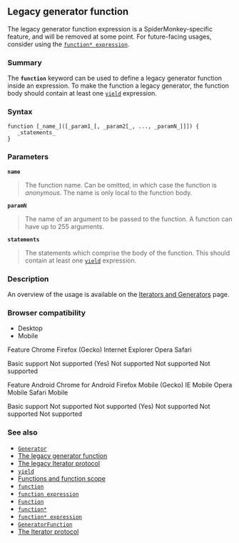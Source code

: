 ## Legacy generator function

The legacy generator function expression is a SpiderMonkey-specific feature, and will be removed at some point. For future-facing usages, consider using the [`function* expression`][0].

### Summary

The **`function`** keyword can be used to define a legacy generator function inside an expression. To make the function a legacy generator, the function body should contain at least one [`yield`][1] expression.

### Syntax

    function [_name_]([_param1_[, _param2[_, ..., _paramN_]]]) {
       _statements_
    }

### Parameters

**`name`**

> The function name. Can be omitted, in which case the function is _anonymous_. The name is only local to the function body.

**`paramN`**

> The name of an argument to be passed to the function. A function can have up to 255 arguments.

**`statements`**

> The statements which comprise the body of the function. This should contain at least one [`yield`][1] expression.

### Description

An overview of the usage is available on the [Iterators and Generators][2] page.

### Browser compatibility

* Desktop
* Mobile

Feature
Chrome
Firefox (Gecko)
Internet Explorer
Opera
Safari

Basic support
Not supported
(Yes)
Not supported
Not supported
Not supported

Feature
Android
Chrome for Android
Firefox Mobile (Gecko)
IE Mobile
Opera Mobile
Safari Mobile

Basic support
Not supported
Not supported
(Yes)
Not supported
Not supported
Not supported

### See also

* [`Generator`][3]
* [The legacy generator function][4]
* [The legacy Iterator protocol][5]
* [`yield`][1]
* [Functions and function scope][6]
* [`function`][7]
* [`function expression`][8]
* [`Function`][9]
* [`function*`][10]
* [`function* expression`][0]
* [`GeneratorFunction`][11]
* [The Iterator protocol][12]


[0]: https://developer.mozilla.org/en/docs/Web/JavaScript/Reference/Operators/function* "The function* keyword can be used to define a generator function inside an expression."
[1]: https://developer.mozilla.org/en/docs/Web/JavaScript/Reference/Operators/yield "The yield keyword is used to pause and resume a generator function (function* or legacy generator function)."
[2]: https://developer.mozilla.org/en/docs/JavaScript/Guide/Iterators_and_Generators "https://developer.mozilla.org/en/docs/JavaScript/Guide/Iterators_and_Generators"
[3]: https://developer.mozilla.org/en/docs/Web/JavaScript/Reference/Global_Objects/Generator "Generator is the object returned by The legacy generator function."
[4]: https://developer.mozilla.org/en/docs/Web/JavaScript/Reference/Statements/Legacy_generator_function
[5]: https://developer.mozilla.org/en/docs/Web/JavaScript/Guide/The_legacy_Iterator_protocol
[6]: https://developer.mozilla.org/en/docs/Web/JavaScript/Reference/Functions_and_function_scope "JavaScript/Reference/Functions_and_function_scope"
[7]: https://developer.mozilla.org/en/docs/Web/JavaScript/Reference/Statements/function "The function statement declares function with the specified parameters."
[8]: https://developer.mozilla.org/en/docs/Web/JavaScript/Reference/Operators/function "The function keyword can be used to define a function inside an expression."
[9]: https://developer.mozilla.org/en/docs/Web/JavaScript/Reference/Global_Objects/Function "The Function constructor creates a new Function object. In JavaScript every function is actually a Function object."
[10]: https://developer.mozilla.org/en/docs/Web/JavaScript/Reference/Statements/function* "The function* statement (function keyword followed by an asterisk) defines a generator function."
[11]: https://developer.mozilla.org/en/docs/Web/JavaScript/Reference/Global_Objects/GeneratorFunction "The GeneratorFunction constructor creates a new generator function object. In JavaScript every generator function is actually a GeneratorFunction object."
[12]: https://developer.mozilla.org/en/docs/Web/JavaScript/Guide/The_Iterator_protocol